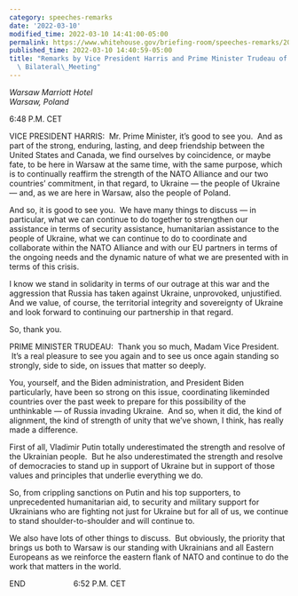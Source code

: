 ```yaml
---
category: speeches-remarks
date: '2022-03-10'
modified_time: 2022-03-10 14:41:00-05:00
permalink: https://www.whitehouse.gov/briefing-room/speeches-remarks/2022/03/10/remarks-by-vice-president-harris-and-prime-minister-trudeau-of-canada-before-bilateral-meeting/
published_time: 2022-03-10 14:40:59-05:00
title: "Remarks by Vice President Harris and Prime Minister Trudeau of Canada Before\
  \ Bilateral\_Meeting"
---
```

 
*Warsaw Marriott Hotel  
*Warsaw, Poland**

6:48 P.M. CET  
  
VICE PRESIDENT HARRIS:  Mr. Prime Minister, it’s good to see you.  And
as part of the strong, enduring, lasting, and deep friendship between
the United States and Canada, we find ourselves by coincidence, or maybe
fate, to be here in Warsaw at the same time, with the same purpose,
which is to continually reaffirm the strength of the NATO Alliance and
our two countries’ commitment, in that regard, to Ukraine — the people
of Ukraine — and, as we are here in Warsaw, also the people of Poland.  
  
And so, it is good to see you.  We have many things to discuss — in
particular, what we can continue to do together to strengthen our
assistance in terms of security assistance, humanitarian assistance to
the people of Ukraine, what we can continue to do to coordinate and
collaborate within the NATO Alliance and with our EU partners in terms
of the ongoing needs and the dynamic nature of what we are presented
with in terms of this crisis.  
  
I know we stand in solidarity in terms of our outrage at this war and
the aggression that Russia has taken against Ukraine, unprovoked,
unjustified.  And we value, of course, the territorial integrity and
sovereignty of Ukraine and look forward to continuing our partnership in
that regard.   
  
So, thank you.   
  
PRIME MINISTER TRUDEAU:  Thank you so much, Madam Vice President.  It’s
a real pleasure to see you again and to see us once again standing so
strongly, side to side, on issues that matter so deeply.   
  
You, yourself, and the Biden administration, and President Biden
particularly, have been so strong on this issue, coordinating likeminded
countries over the past week to prepare for this possibility of the
unthinkable — of Russia invading Ukraine.  And so, when it did, the kind
of alignment, the kind of strength of unity that we’ve shown, I think,
has really made a difference.   
  
First of all, Vladimir Putin totally underestimated the strength and
resolve of the Ukrainian people.  But he also underestimated the
strength and resolve of democracies to stand up in support of Ukraine
but in support of those values and principles that underlie everything
we do.   
  
So, from crippling sanctions on Putin and his top supporters, to
unprecedented humanitarian aid, to security and military support for
Ukrainians who are fighting not just for Ukraine but for all of us, we
continue to stand shoulder-to-shoulder and will continue to.  
  
We also have lots of other things to discuss.  But obviously, the
priority that brings us both to Warsaw is our standing with Ukrainians
and all Eastern Europeans as we reinforce the eastern flank of NATO and
continue to do the work that matters in the world.  
  
END                      6:52 P.M. CET  

  
